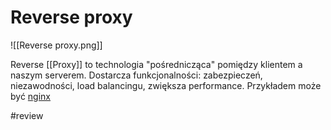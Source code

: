 # Reverse proxy

![[Reverse proxy.png]]

Reverse [[Proxy]] to technologia "pośrednicząca" pomiędzy klientem a naszym serverem. Dostarcza funkcjonalności: zabezpieczeń, niezawodności, load balancingu, zwiększa performance. Przykładem może być [nginx](https://www.nginx.com/)

#review